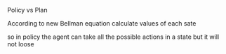 Policy vs Plan

According to new Bellman equation calculate values of each sate 

so in policy the agent can take all the possible actions in a state but it will not loose
